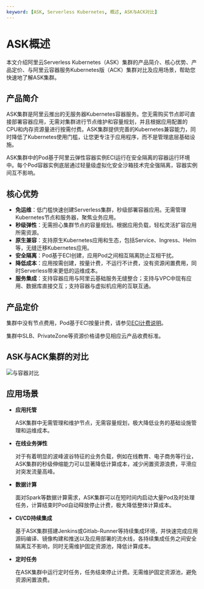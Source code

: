 ```yaml
---
keyword: [ASK, Serverless Kubernetes, 概述, ASK与ACK对比]
---
```


# ASK概述

本文介绍阿里云Serverless Kubernetes（ASK）集群的产品简介、核心优势、产品定价、与阿里云容器服务Kubernetes版（ACK）集群对比及应用场景，帮助您快速地了解ASK集群。

## 产品简介

ASK集群是阿里云推出的无服务器Kubernetes容器服务。您无需购买节点即可直接部署容器应用，无需对集群进行节点维护和容量规划，并且根据应用配置的CPU和内存资源量进行按需付费。ASK集群提供完善的Kubernetes兼容能力，同时降低了Kubernetes使用门槛，让您更专注于应用程序，而不是管理底层基础设施。

ASK集群中的Pod基于阿里云弹性容器实例ECI运行在安全隔离的容器运行环境中。每个Pod容器实例底层通过轻量级虚拟化安全沙箱技术完全强隔离，容器实例间互不影响。

## 核心优势

-   **免运维**：低门槛快速创建Serverless集群，秒级部署容器应用。无需管理Kubernetes节点和服务器，聚焦业务应用。
-   **秒级弹性**：无需担心集群节点的容量规划。根据应用负载，轻松灵活扩容应用所需资源。
-   **原生兼容**：支持原生Kubernetes应用和生态，包括Service、Ingress、Helm等，无缝迁移Kubernetes应用。
-   **安全隔离**：Pod基于ECI创建，应用Pod之间相互隔离防止互相干扰。
-   **降低成本**：应用按需创建，按量计费，不运行不计费，没有资源闲置费用，同时Serverless带来更低的运维成本。
-   **服务集成**：支持容器应用与阿里云基础服务无缝整合；支持与VPC中现有应用、数据库直接交互；支持容器与虚拟机应用的互联互通。

## 产品定价

集群中没有节点费用，Pod基于ECI按量计费，请参见[ECI计费说明]()。

集群中SLB、PrivateZone等资源价格请参见相应云产品收费标准。

## ASK与ACK集群的对比

![与容器对比](https://static-aliyun-doc.oss-accelerate.aliyuncs.com/assets/img/zh-CN/7448649951/p10232.png)

## 应用场景

-   **应用托管**

    ASK集群中无需管理和维护节点，无需容量规划，极大降低业务的基础设施管理和运维成本。

-   **在线业务弹性**

    对于有着明显的波峰波谷特征的业务负载，例如在线教育、电子商务等行业，ASK集群的秒级伸缩能力可以显著降低计算成本，减少闲置资源浪费，平滑应对突发流量高峰。

-   **数据计算**

    面对Spark等数据计算需求，ASK集群可以在短时间内启动大量Pod及时处理任务，计算结束时Pod自动释放停止计费，极大降低整体计算成本。

-   **CI/CD持续集成**

    基于ASK集群搭建Jenkins或Gitlab-Runner等持续集成环境，并快速完成应用源码编译、镜像构建和推送以及应用部署的流水线，各持续集成任务之间安全隔离互不影响，同时无需维护固定资源池，降低计算成本。

-   **定时任务**

    在ASK集群中运行定时任务，任务结束停止计费。无需维护固定资源池，避免资源闲置浪费。


